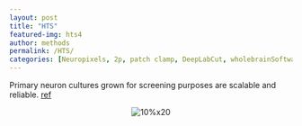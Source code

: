 ```yaml
---
layout: post
title: "HTS"
featured-img: hts4
author: methods
permalink: /HTS/
categories: [Neuropixels, 2p, patch clamp, DeepLabCut, wholebrainSoftware, HTS]
---
```



Primary neuron cultures grown for screening purposes are scalable and reliable. [ref](https://dx.doi.org/10.1159/000481731)

<div style="text-align:center"><img
alt="10%x20"
src="{{ site.url }}{{ site.baseurl }}/assets/img/tools/hts.jpg"
data-src="{{ site.url }}{{ site.baseurl }}/assets/img/tools/hts.jpg"
class="lazyload" />
</div>